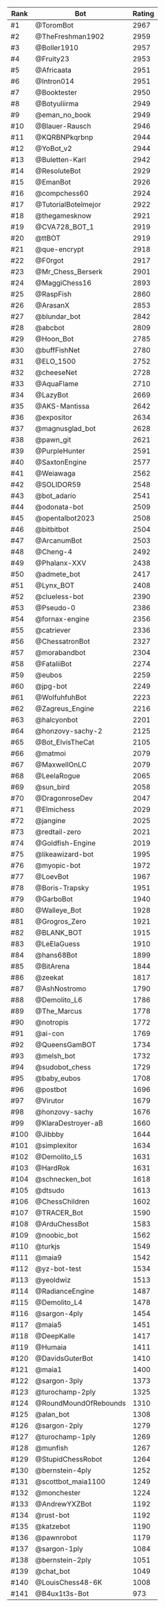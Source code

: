 Rank|Bot|Rating
---|---|---
#1|@ToromBot|2967
#2|@TheFreshman1902|2959
#3|@Boller1910|2957
#4|@Fruity23|2953
#5|@Africaata|2951
#6|@Intron014|2951
#7|@Booktester|2950
#8|@Botyuliirma|2949
#9|@eman_no_book|2949
#10|@Blauer-Rausch|2946
#11|@KQRBNPkqrbnp|2944
#12|@YoBot_v2|2944
#13|@Buletten-Karl|2942
#14|@ResoluteBot|2929
#15|@EmanBot|2926
#16|@compchess60|2924
#17|@TutorialBotelmejor|2922
#18|@thegamesknow|2921
#19|@CVA728_BOT_1|2919
#20|@ttBOT|2919
#21|@que-encrypt|2918
#22|@F0rgot|2917
#23|@Mr_Chess_Berserk|2901
#24|@MaggiChess16|2893
#25|@RaspFish|2860
#26|@ArasanX|2853
#27|@blundar_bot|2842
#28|@abcbot|2809
#29|@Hoon_Bot|2785
#30|@buffFishNet|2780
#31|@ELO_1500|2752
#32|@cheeseNet|2728
#33|@AquaFlame|2710
#34|@LazyBot|2669
#35|@AKS-Mantissa|2642
#36|@expositor|2634
#37|@magnusglad_bot|2628
#38|@pawn_git|2621
#39|@PurpleHunter|2591
#40|@SaxtonEngine|2577
#41|@Weiawaga|2562
#42|@SOLIDOR59|2548
#43|@bot_adario|2541
#44|@odonata-bot|2509
#45|@opentalbot2023|2508
#46|@bitbitbot|2504
#47|@ArcanumBot|2503
#48|@Cheng-4|2492
#49|@Phalanx-XXV|2438
#50|@admete_bot|2417
#51|@Lynx_BOT|2408
#52|@clueless-bot|2390
#53|@Pseudo-0|2386
#54|@fornax-engine|2356
#55|@catriever|2336
#56|@ChessatronBot|2327
#57|@morabandbot|2304
#58|@FataliiBot|2274
#59|@eubos|2259
#60|@jpg-bot|2249
#61|@WolfuhfuhBot|2223
#62|@Zagreus_Engine|2216
#63|@halcyonbot|2201
#64|@honzovy-sachy-2|2125
#65|@Bot_ElvisTheCat|2105
#66|@matmoi|2079
#67|@MaxwellOnLC|2079
#68|@LeelaRogue|2065
#69|@sun_bird|2058
#70|@DragonroseDev|2047
#71|@Elmichess|2029
#72|@jangine|2025
#73|@redtail-zero|2021
#74|@Goldfish-Engine|2019
#75|@likeawizard-bot|1995
#76|@myopic-bot|1972
#77|@LoevBot|1967
#78|@Boris-Trapsky|1951
#79|@GarboBot|1940
#80|@Walleye_Bot|1928
#81|@Grogros_Zero|1921
#82|@BLANK_BOT|1915
#83|@LeElaGuess|1910
#84|@hans68Bot|1899
#85|@BitArena|1844
#86|@zeekat|1817
#87|@AshNostromo|1790
#88|@Demolito_L6|1786
#89|@The_Marcus|1778
#90|@notropis|1772
#91|@ai-con|1769
#92|@QueensGamBOT|1734
#93|@melsh_bot|1732
#94|@sudobot_chess|1729
#95|@baby_eubos|1708
#96|@postbot|1696
#97|@Virutor|1679
#98|@honzovy-sachy|1676
#99|@KlaraDestroyer-aB|1660
#100|@Jibbby|1644
#101|@simplexitor|1634
#102|@Demolito_L5|1631
#103|@HardRok|1631
#104|@schnecken_bot|1618
#105|@dtsudo|1613
#106|@ChessChildren|1602
#107|@TRACER_Bot|1590
#108|@ArduChessBot|1583
#109|@noobic_bot|1562
#110|@turkjs|1549
#111|@maia9|1542
#112|@yz-bot-test|1534
#113|@yeoldwiz|1513
#114|@RadianceEngine|1487
#115|@Demolito_L4|1478
#116|@sargon-4ply|1454
#117|@maia5|1451
#118|@DeepKalle|1417
#119|@Humaia|1411
#120|@DavidsGuterBot|1410
#121|@maia1|1400
#122|@sargon-3ply|1373
#123|@turochamp-2ply|1325
#124|@RoundMoundOfRebounds|1310
#125|@alan_bot|1308
#126|@sargon-2ply|1279
#127|@turochamp-1ply|1269
#128|@munfish|1267
#129|@StupidChessRobot|1264
#130|@bernstein-4ply|1252
#131|@scottbot_maia1100|1249
#132|@monchester|1224
#133|@AndrewYXZBot|1192
#134|@rust-bot|1192
#135|@katzebot|1190
#136|@pawnrobot|1179
#137|@sargon-1ply|1084
#138|@bernstein-2ply|1051
#139|@chat_bot|1049
#140|@LouisChess48-6K|1008
#141|@B4ux1t3s-Bot|973
